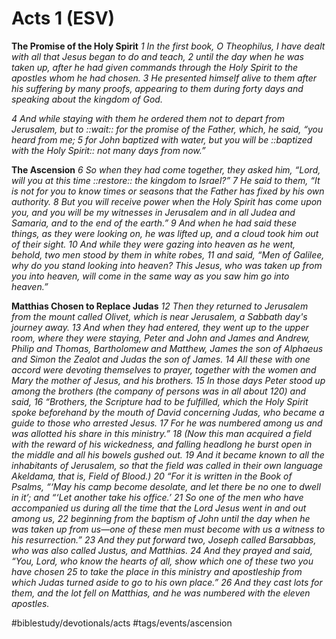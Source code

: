 # Acts 1 (ESV) 
**The Promise of the Holy Spirit**
*1 In the first book, O Theophilus, I have dealt with all that Jesus began to do and teach, 2 until the day when he was taken up, after he had given commands through the Holy Spirit to the apostles whom he had chosen. 3 He presented himself alive to them after his suffering by many proofs, appearing to them during forty days and speaking about the kingdom of God.*

*4 And while staying with them he ordered them not to depart from Jerusalem, but to ::wait:: for the promise of the Father, which, he said, “you heard from me; 5 for John baptized with water, but you will be ::baptized with the Holy Spirit:: not many days from now.”*

**The Ascension**
*6 So when they had come together, they asked him, “Lord, will you at this time ::restore:: the kingdom to Israel?” 7 He said to them, “It is not for you to know times or seasons that the Father has fixed by his own authority. 8 But you will receive power when the Holy Spirit has come upon you, and you will be my witnesses in Jerusalem and in all Judea and Samaria, and to the end of the earth.” 9 And when he had said these things, as they were looking on, he was lifted up, and a cloud took him out of their sight. 10 And while they were gazing into heaven as he went, behold, two men stood by them in white robes, 11 and said, “Men of Galilee, why do you stand looking into heaven? This Jesus, who was taken up from you into heaven, will come in the same way as you saw him go into heaven.”*

**Matthias Chosen to Replace Judas**
*12 Then they returned to Jerusalem from the mount called Olivet, which is near Jerusalem, a Sabbath day's journey away. 13 And when they had entered, they went up to the upper room, where they were staying, Peter and John and James and Andrew, Philip and Thomas, Bartholomew and Matthew, James the son of Alphaeus and Simon the Zealot and Judas the son of James. 14 All these with one accord were devoting themselves to prayer, together with the women and Mary the mother of Jesus, and his brothers.*
*15 In those days Peter stood up among the brothers (the company of persons was in all about 120) and said, 16 “Brothers, the Scripture had to be fulfilled, which the Holy Spirit spoke beforehand by the mouth of David concerning Judas, who became a guide to those who arrested Jesus. 17 For he was numbered among us and was allotted his share in this ministry.” 18 (Now this man acquired a field with the reward of his wickedness, and falling headlong he burst open in the middle and all his bowels gushed out. 19 And it became known to all the inhabitants of Jerusalem, so that the field was called in their own language Akeldama, that is, Field of Blood.) 20 “For it is written in the Book of Psalms,*
*“‘May his camp become desolate,*
*and let there be no one to dwell in it’;*
*and*
*“‘Let another take his office.’*
*21 So one of the men who have accompanied us during all the time that the Lord Jesus went in and out among us, 22 beginning from the baptism of John until the day when he was taken up from us—one of these men must become with us a witness to his resurrection.” 23 And they put forward two, Joseph called Barsabbas, who was also called Justus, and Matthias. 24 And they prayed and said, “You, Lord, who know the hearts of all, show which one of these two you have chosen 25 to take the place in this ministry and apostleship from which Judas turned aside to go to his own place.” 26 And they cast lots for them, and the lot fell on Matthias, and he was numbered with the eleven apostles.*

#biblestudy/devotionals/acts #tags/events/ascension